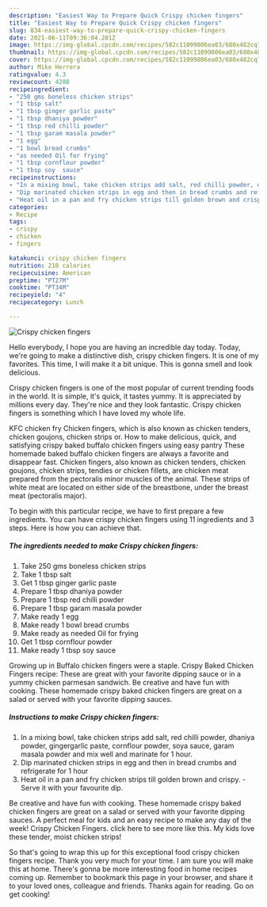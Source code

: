 ```yaml
---
description: "Easiest Way to Prepare Quick Crispy chicken fingers"
title: "Easiest Way to Prepare Quick Crispy chicken fingers"
slug: 834-easiest-way-to-prepare-quick-crispy-chicken-fingers
date: 2021-06-11T09:36:04.281Z
image: https://img-global.cpcdn.com/recipes/582c11099806ea03/680x482cq70/crispy-chicken-fingers-recipe-main-photo.jpg
thumbnail: https://img-global.cpcdn.com/recipes/582c11099806ea03/680x482cq70/crispy-chicken-fingers-recipe-main-photo.jpg
cover: https://img-global.cpcdn.com/recipes/582c11099806ea03/680x482cq70/crispy-chicken-fingers-recipe-main-photo.jpg
author: Mike Herrera
ratingvalue: 4.3
reviewcount: 4208
recipeingredient:
- "250 gms boneless chicken strips"
- "1 tbsp salt"
- "1 tbsp ginger garlic paste"
- "1 tbsp dhaniya powder"
- "1 tbsp red chilli powder"
- "1 tbsp garam masala powder"
- "1 egg"
- "1 bowl bread crumbs"
- "as needed Oil for frying"
- "1 tbsp cornflour powder"
- "1 tbsp soy  sauce"
recipeinstructions:
- "In a mixing bowl, take chicken strips add salt, red chilli powder, dhaniya powder, gingergarlic paste, cornflour powder, soya sauce, garam masala powder and mix well and marinate for 1 hour."
- "Dip marinated chicken strips in egg and then in bread crumbs and refrigerate for 1 hour"
- "Heat oil in a pan and fry chicken strips till golden brown and crispy. Serve it with your favourite dip."
categories:
- Recipe
tags:
- crispy
- chicken
- fingers

katakunci: crispy chicken fingers 
nutrition: 210 calories
recipecuisine: American
preptime: "PT27M"
cooktime: "PT34M"
recipeyield: "4"
recipecategory: Lunch

---
```



![Crispy chicken fingers](https://img-global.cpcdn.com/recipes/582c11099806ea03/680x482cq70/crispy-chicken-fingers-recipe-main-photo.jpg)

Hello everybody, I hope you are having an incredible day today. Today, we're going to make a distinctive dish, crispy chicken fingers. It is one of my favorites. This time, I will make it a bit unique. This is gonna smell and look delicious.

Crispy chicken fingers is one of the most popular of current trending foods in the world. It is simple, it's quick, it tastes yummy. It is appreciated by millions every day. They're nice and they look fantastic. Crispy chicken fingers is something which I have loved my whole life.

KFC chicken fry Chicken fingers, which is also known as chicken tenders, chicken goujons, chicken strips or. How to make delicious, quick, and satisfying crispy baked buffalo chicken fingers using easy pantry These homemade baked buffalo chicken fingers are always a favorite and disappear fast. Chicken fingers, also known as chicken tenders, chicken goujons, chicken strips, tendies or chicken fillets, are chicken meat prepared from the pectoralis minor muscles of the animal. These strips of white meat are located on either side of the breastbone, under the breast meat (pectoralis major).


To begin with this particular recipe, we have to first prepare a few ingredients. You can have crispy chicken fingers using 11 ingredients and 3 steps. Here is how you can achieve that.

<!--inarticleads1-->

##### The ingredients needed to make Crispy chicken fingers:

1. Take 250 gms boneless chicken strips
1. Take 1 tbsp salt
1. Get 1 tbsp ginger garlic paste
1. Prepare 1 tbsp dhaniya powder
1. Prepare 1 tbsp red chilli powder
1. Prepare 1 tbsp garam masala powder
1. Make ready 1 egg
1. Make ready 1 bowl bread crumbs
1. Make ready as needed Oil for frying
1. Get 1 tbsp cornflour powder
1. Make ready 1 tbsp soy  sauce


Growing up in Buffalo chicken fingers were a staple. Crispy Baked Chicken Fingers recipe: These are great with your favorite dipping sauce or in a yummy chicken parmesan sandwich. Be creative and have fun with cooking. These homemade crispy baked chicken fingers are great on a salad or served with your favorite dipping sauces. 

<!--inarticleads2-->

##### Instructions to make Crispy chicken fingers:

1. In a mixing bowl, take chicken strips add salt, red chilli powder, dhaniya powder, gingergarlic paste, cornflour powder, soya sauce, garam masala powder and mix well and marinate for 1 hour.
1. Dip marinated chicken strips in egg and then in bread crumbs and refrigerate for 1 hour
1. Heat oil in a pan and fry chicken strips till golden brown and crispy. - Serve it with your favourite dip.


Be creative and have fun with cooking. These homemade crispy baked chicken fingers are great on a salad or served with your favorite dipping sauces. A perfect meal for kids and an easy recipe to make any day of the week! Crispy Chicken Fingers. click here to see more like this. My kids love these tender, moist chicken strips! 

So that's going to wrap this up for this exceptional food crispy chicken fingers recipe. Thank you very much for your time. I am sure you will make this at home. There's gonna be more interesting food in home recipes coming up. Remember to bookmark this page in your browser, and share it to your loved ones, colleague and friends. Thanks again for reading. Go on get cooking!

